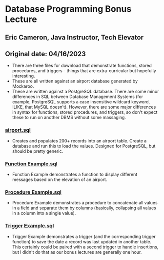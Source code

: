 # Database Programming Bonus Lecture

## Eric Cameron, Java Instructor, Tech Elevator
## Original date: 04/16/2023

- There are three files for download that demonstrate functions, stored procedures, and triggers - things that are extra-curricular but hopefully interesting.
- These are all written against an airport database generated by Mockaroo.
- These are written against a PostgreSQL database. There are some minor differences in SQL between Database Management Systems (for example, PostgreSQL supports a case insensitive wildcard keyword, ILIKE, that MySQL doesn't). However, there are some major differences in syntax for functions, stored procedures, and triggers, so don't expect these to run on another DBMS without some massaging. 

### [airport.sql](airport.sql)
- Creates and populates 200+ records into an airport table. Create a database and run this to load the values. Designed for PostgreSQL, but should be pretty generic.

### [Function Example.sql](Function%20Example.sql)
- Function Example demonstrates a function to display different messages based on the elevation of an airport.

### [Procedure Example.sql](Procedure%20Example.sql)
- Procedure Example demonstrates a procedure to concatenate all values in a field and separate them by columns (basically, collapsing all values in a column into a single value).

### [Trigger Example.sql](Trigger%20Example.sql)
- Trigger Example demonstrates a trigger (and the corresponding trigger function) to save the date a record was last updated in another table. This certainly could be paired with a second trigger to handle insertions, but I didn't do that as our bonus lectures are generally one hour.
